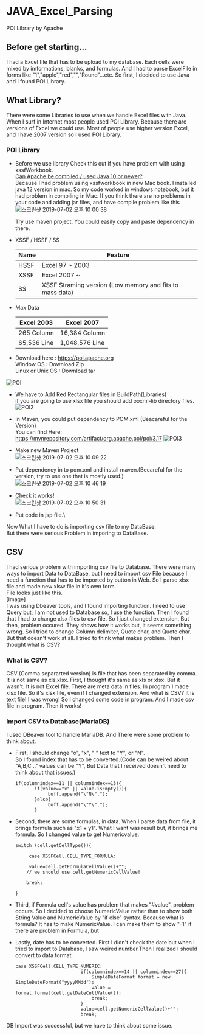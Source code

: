 # JAVA_Excel_Parsing
POI Library by Apache

## Before get starting...
I had a Excel file that has to be upload to my database. 
Each cells were mixed by  imformations, blanks,
 and formulas. And I had to parse ExcelFile in forms
  like "1","apple","red","","Round"...etc. So first, 
  I decided to use Java and I found POI Library.

## What Library?
There were some Libraries to use when 
we handle Excel files with Java. When I 
surf in Internet most people used POI Library. 
Because there are versions of Excel we could use. 
Most of people use higher version Excel, and I have 2007 version so I used POI Library. 

### POI Library
- Before we use library
    Check this out if you have problem with using xssfWorkbook.\
    [Can Apache be compiled / used Java 10 or newer?](https://poi.apache.org/help/faq.html#faq-java10)\
    Because I had problem using xssfworkbook in new Mac book. I installed java 12 version in mac. 
    So my code worked in windows notebook, but it had problem in compiling in Mac.
    If you think there are no problems in your code and adding jar files, and have compile problem like this
    ![스크린샷 2019-07-02 오후 10 00 38](https://user-images.githubusercontent.com/32008149/60514655-e5186a00-9d14-11e9-9f5a-eab1df34fae1.png)
    
    Try use maven project. You could easily copy and paste dependency in there.

- XSSF / HSSF / SS
  
  Name | Feature 
  ----- | ------      
  HSSF | Excel 97 ~ 2003
  XSSF | Excel 2007 ~
  SS   | XSSF Straming version (Low memory and fits to mass data)  
   
- Max Data

    Excel 2003 | Excel 2007 
    ----- | -----
    265 Column | 16,384 Column
    65,536 Line | 1,048,576 Line

- Download here : https://poi.apache.org \
Window OS : Download Zip\
Linux or Unix OS : Download tar

![POI](https://user-images.githubusercontent.com/32008149/60108008-dffe6c80-97a2-11e9-963f-7d87a7cf7d5a.PNG)

- We have to Add Red Rectangular files in BuildPath(Libraries)\
if you are going to use xlsx file you should add ooxml-lib directory files.
![POI2](https://user-images.githubusercontent.com/32008149/60109091-afb7cd80-97a4-11e9-99f9-56b4ec8a9a40.PNG)

- In Maven, you could put dependency to POM.xml (Beacareful for the Version)\
You can find Here: https://mvnrepository.com/artifact/org.apache.poi/poi/3.17
![POI3](https://user-images.githubusercontent.com/32008149/60109311-1937dc00-97a5-11e9-8ef5-db98598edaad.PNG)

- Make new Maven Project\
![스크린샷 2019-07-02 오후 10 09 22](https://user-images.githubusercontent.com/32008149/60515203-180f2d80-9d16-11e9-881e-960d3d0c3fe4.png)

- Put dependency in to pom.xml and install maven.(Becareful for the version, try to use one that is mostly used.) 
![스크린샷 2019-07-02 오후 10 46 19](https://user-images.githubusercontent.com/32008149/60517857-5b1fcf80-9d1b-11e9-93f2-946ca674d862.png)

- Check it works!\
![스크린샷 2019-07-02 오후 10 50 31](https://user-images.githubusercontent.com/32008149/60518118-d6818100-9d1b-11e9-88bc-716f5217d214.png)

- Put code in jsp file.\

Now What I have to do is importing csv file to my DataBase.\
But there were serious Problem in imporing to DataBase.

## CSV
I had serious problem with importing csv file to Database.
There were many ways to import Data to DataBase, but I need
 to import csv File because I need a function that has to be 
 imported by button in Web. So I parse xlsx file and made new 
 xlsw file in it's own form.  
File looks just like this.  
[Image]  
I was using Dbeaver tools, and I found importing function. 
I need to use Query but, I am not used to Database so, 
I use the function. Then I found that I had to change xlsx files 
to csv file. So I just changed extension. But then, problem occured.
They shows how it works but, it seems something wrong.
So I tried to change Column delimiter, Quote char, and Quote char. 
But that doesn't work at all. I tried to think what makes problem. 
Then I thought what is CSV?

### What is CSV?
CSV (Comma separarted version) is file that has been separated 
by comma. It is not same as xls,xlsx. First, I thought it's same 
as xls or xlsx. But it wasn't. It is not Excel file. There are meta 
data in files. In program I made xlsx file. So it's xlsx file, even 
if I changed extension. And what is CSV? It is text file! I was wrong! 
So I changed some code in program. And I made csv file in program. 
Then it works! 

### Import CSV to Database(MariaDB)
I used DBeaver tool to handle MariaDB. And There were some 
problem to think about. 
- First, I should change "o", "x", " " text to "Y", or "N".  
So I found index that has to be converted.(Code can be weired about "A,B,C .." values can be "Y", But Data that I 
received doesn't need to think about that issues.)
  ~~~
  if(columnindex==11 || columnindex==15){                   		 
         if(value=="x" || value.isEmpty()){
              buff.append("\"N\","); 
         }else{
              buff.append("\"Y\",");                 			
         } 
  ~~~
- Second, there are some formulas, in data. When I parse data from file, it brings formula such as "x1 + y1".
What I want was result but, it brings me formula. So I changed value to get Numericvalue. 
    ```
    switch (cell.getCellType()){  
    
         case XSSFCell.CELL_TYPE_FORMULA:                        
    
    	 value=cell.getFormulaCellValue()+"";
    	// we should use cell.getNumericCellValue!
    
    	break;
    		                        
    }
   ``` 
- Third, if Formula cell's value has problem that makes "#value", 
         problem occurs. So I decided to choose NumericValue rather than to 
         show both String Value and NumericValue by "if else" syntax. Because what is formula? It has to make
         NumericValue. I can make them to show "-1" if there are problem in Formula, but 
         
- Lastly, date has to be converted. First I didn't check the date but when I tried to import to Database, I saw weired number.Then
I realized I should convert to data format. 
    ```
    case XSSFCell.CELL_TYPE_NUMERIC:
                        	if(columnindex==14 || columnindex==27){
                        		SimpleDateFormat format = new SimpleDateFormat("yyyyMMdd");
                        		value = format.format(cell.getDateCellValue());
                        		break;
                        	}
                            value=cell.getNumericCellValue()+"";
                            break;

    ```         
DB Import was successful, but we have to think about some issue.

